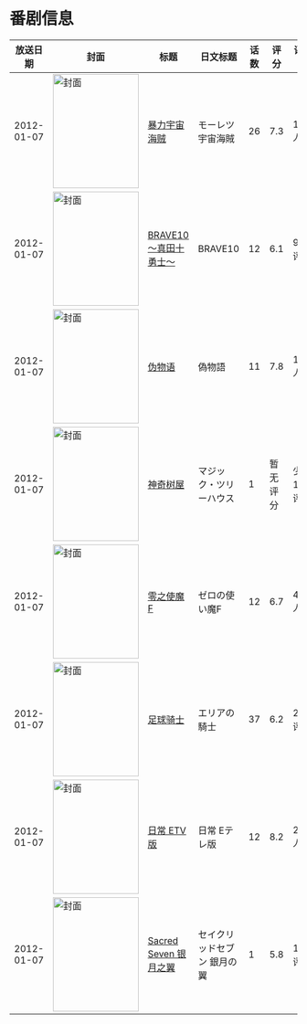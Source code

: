# 番剧信息

|放送日期|封面|标题|日文标题|话数|评分|评分人数|
|---|---|---|---|---|---|---|
|2012-01-07|<img src="https://lain.bgm.tv/pic/cover/c/a8/62/10462_ivA4u.jpg" alt="封面" style="width:150px;height:200px;object-fit:cover;">|[暴力宇宙海贼](https://bangumi.tv/subject/10462)|モーレツ宇宙海賊|26|7.3|1421人评分|
|2012-01-07|<img src="https://lain.bgm.tv/pic/cover/c/14/9a/20114_N4NnR.jpg" alt="封面" style="width:150px;height:200px;object-fit:cover;">|[BRAVE10～真田十勇士～](https://bangumi.tv/subject/20114)|BRAVE10|12|6.1|967人评分|
|2012-01-07|<img src="https://lain.bgm.tv/pic/cover/c/8e/28/23161_y2AEb.jpg" alt="封面" style="width:150px;height:200px;object-fit:cover;">|[伪物语](https://bangumi.tv/subject/23161)|偽物語|11|7.8|12319人评分|
|2012-01-07|<img src="https://lain.bgm.tv/pic/cover/c/f6/ae/24589_ilysZ.jpg" alt="封面" style="width:150px;height:200px;object-fit:cover;">|[神奇树屋](https://bangumi.tv/subject/24589)|マジック・ツリーハウス|1|暂无评分|少于10人评分|
|2012-01-07|<img src="https://lain.bgm.tv/pic/cover/c/c4/9b/25823_RgPyZ.jpg" alt="封面" style="width:150px;height:200px;object-fit:cover;">|[零之使魔F](https://bangumi.tv/subject/25823)|ゼロの使い魔F|12|6.7|4225人评分|
|2012-01-07|<img src="https://lain.bgm.tv/pic/cover/c/d2/52/26229_7lgMv.jpg" alt="封面" style="width:150px;height:200px;object-fit:cover;">|[足球骑士](https://bangumi.tv/subject/26229)|エリアの騎士|37|6.2|247人评分|
|2012-01-07|<img src="https://lain.bgm.tv/pic/cover/c/19/6b/28205_AAqG1.jpg" alt="封面" style="width:150px;height:200px;object-fit:cover;">|[日常 ETV版](https://bangumi.tv/subject/28205)|日常 Eテレ版|12|8.2|2085人评分|
|2012-01-07|<img src="https://lain.bgm.tv/pic/cover/c/c2/19/31418_OYe2a.jpg" alt="封面" style="width:150px;height:200px;object-fit:cover;">|[Sacred Seven 银月之翼](https://bangumi.tv/subject/31418)|セイクリッドセブン 銀月の翼|1|5.8|137人评分|
